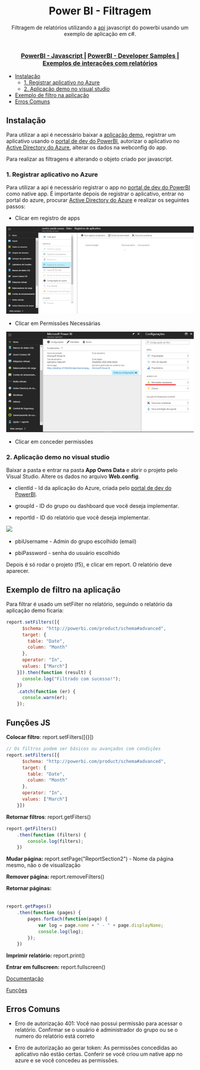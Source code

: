 
<div align="center">
<h1 align="center">Power BI - Filtragem</h1>
</div>
<div align="center">
  Filtragem de relatórios utilizando a <a href="https://github.com/Microsoft/PowerBI-JavaScript">api</a> javascript do powerbi usando um exemplo de aplicação em c#.
</div>

<br />

<div align="center">
  <h3>
    <a href="https://github.com/Microsoft/PowerBI-JavaScript">
      PowerBI - Javascript
    </a>
    <span> | </span>
    <a href="https://github.com/Microsoft/PowerBI-Developer-Samples">
      PowerBI - Developer Samples
    </a>
    <span> | </span>
    <a href="https://microsoft.github.io/PowerBI-JavaScript/demo/v2-demo/index.html#">
      Exemplos de interações com relatórios
    </a>
  </h3>
</div>

  - [Instalação](#instala%C3%A7%C3%A3o)
    - [1. Registrar aplicativo no Azure](#1-registrar-aplicativo-no-azure)
    - [2. Aplicação demo no visual studio](#2-aplica%C3%A7%C3%A3o-demo-no-visual-studio)
  - [Exemplo de filtro na aplicação](#exemplo-de-filtro-na-aplica%C3%A7%C3%A3o)
  - [Erros Comuns](#erros-comuns)

## Instalação

Para utilizar a api é necessário baixar a [aplicação demo](https://github.com/Microsoft/PowerBI-Developer-Samples), registrar um aplicativo usando o [portal de dev do PowerBI](https://dev.powerbi.com/apps), autorizar o aplicativo no [Active Directory do Azure](https://portal.azure.com/#blade/Microsoft_AAD_IAM/ActiveDirectoryMenuBlade), alterar os dados na webconfig do app.

Para realizar as filtragens é alterando o objeto criado  por javascript.

### 1. Registrar aplicativo no Azure

Para utilizar a api é necessário registrar o app no [portal de dev do PowerBI](https://dev.powerbi.com/apps) como native app. É importante depois de registrar o aplicativo, entrar no portal do azure, procurar [Active Directory do Azure](https://portal.azure.com/#blade/Microsoft_AAD_IAM/ActiveDirectoryMenuBlade) e realizar os seguintes passos:

- Clicar em registro de apps

![](2.png)

- Clicar em Permissões Necessárias

![](3.png)

- Clicar em conceder permissões



### 2. Aplicação demo no visual studio

Baixar a pasta e entrar na pasta **App Owns Data** e abrir o projeto pelo Visual Studio. Altere os dados no arquivo **Web.config**.


* clientId - Id da aplicação do Azure, criada pelo [portal de dev do PowerBI](https://dev.powerbi.com/apps).

* groupId - ID do grupo ou dashboard que você deseja implementar.

* reportId - ID do relatório que você deseja implementar.

![](https://i.imgur.com/MiSlcdf.png)

* pbiUsername - Admin do grupo escolhido (email)

* pbiPassword - senha do usuário escolhido

Depois é só rodar o projeto (f5), e clicar em report. O relatório deve aparecer.

## Exemplo de filtro na aplicação

Para filtrar é usado um setFilter no relatório, seguindo o relatório da aplicação demo ficaria:

```js
report.setFilters([{
      $schema: "http://powerbi.com/product/schema#advanced",
      target: {
        table: "Date",
        column: "Month"
      },
      operator: "In",
      values: ["March"]
    }]).then(function (result) {
      console.log("Filtrado com sucesso!");
    })
    .catch(function (er) {
      console.warn(er);
    });
```

## Funções JS

**Colocar filtro**: report.setFilters([{}])

```js
// Os filtros podem ser básicos ou avançados com condições
report.setFilters([{
      $schema: "http://powerbi.com/product/schema#advanced",
      target: {
        table: "Date",
        column: "Month"
      },
      operator: "In",
      values: ["March"]
    }])
```

**Retornar filtros**: report.getFilters()
```js
report.getFilters()
    .then(function (filters) {
        console.log(filters);
    })
```

**Mudar página:** report.setPage("ReportSection2") - Nome da página mesmo, não o de visualização

**Remover página:** report.removeFilters()

**Retornar páginas:** 

```js

report.getPages()
    .then(function (pages) {
        pages.forEach(function(page) {
            var log = page.name + " - " + page.displayName;
            console.log(log);
        });
    })

```

**Imprimir relatório:** report.print()

**Entrar em fullscreen:** report.fullscreen()

[Documentação](https://microsoft.github.io/PowerBI-JavaScript)

[Funções](https://microsoft.github.io/PowerBI-JavaScript/demo/v2-demo/index.html#)

## Erros Comuns

- Erro de autorização 401: Você nao possui permissão para acessar o relatório. Confirmar se o usuário é administrador do grupo ou se o numero do relatório está correto

- Erro de autorização ao gerar token: As permissões concedidas ao aplicativo não estão certas. Conferir se você criou um native app no azure e se você concedeu as permissões.
